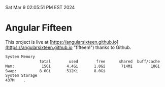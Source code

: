 Sat Mar  9 02:05:51 PM EST 2024

# Angular Fifteen


This project is live at [https://angularsixteen.github.io](https://angularsixteen.github.io "fifteen!") thanks to Github.

```bash
System Memory
               total        used        free      shared  buff/cache   available
Mem:            15Gi       4.4Gi       1.0Gi       714Mi        10Gi        10Gi
Swap:          8.0Gi       512Ki       8.0Gi
System Storage
437M	.
